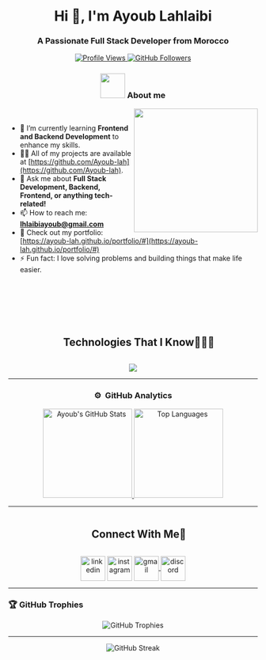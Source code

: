 <h1 align="center">Hi 👋, I'm Ayoub Lahlaibi</h1>
<h3 align="center">A Passionate Full Stack Developer from Morocco</h3>

<p align="center">
  <a href="https://github.com/Ayoub-lah">
    <img src="https://komarev.com/ghpvc/?username=ayoub-lah&label=Profile%20views&color=0e75b6&style=flat" alt="Profile Views" />
  </a>
  <a href="https://github.com/Ayoub-lah?tab=followers">
    <img src="https://img.shields.io/github/followers/Ayoub-lah?label=Followers&style=social" alt="GitHub Followers" />
  </a>
</p>

### <p align="center"> <picture><img src = "https://github.com/7oSkaaa/7oSkaaa/blob/main/Images/about_me.gif?raw=true" width = 50px></picture> About me </p>

<picture> <img align="right" src="https://github.com/7oSkaaa/7oSkaaa/blob/main/Images/Right_Side.gif?raw=true" width = 250px></picture>



<br>


- 🌱 I’m currently learning **Frontend and Backend Development** to enhance my skills.
- 👨‍💻 All of my projects are available at [https://github.com/Ayoub-lah](https://github.com/Ayoub-lah).
- 💬 Ask me about **Full Stack Development, Backend, Frontend, or anything tech-related!**
- 📫 How to reach me: **lhlaibiayoub@gmail.com**
- 📄 Check out my portfolio: [https://ayoub-lah.github.io/portfolio/#](https://ayoub-lah.github.io/portfolio/#)
- ⚡ Fun fact: I love solving problems and building things that make life easier.

<br><br>
---


 
 <div id="user-content-toc">
  <ul align="center">
    <summary><h2 style="display: inline-block">Technologies That I Know👨🏻‍💻</h2></summary>
  </ul>
</div>
<!--tech stack icons-->
<p align="center">
  <a href="https://skillicons.dev">
    <img src="https://skillicons.dev/icons?i=cpp,c,css,php,discord,postgres,figma,github,powershell,git,html,java,js,linux,kali,mysql,nextjs,nodejs,py,bootstrap,cmake,debian,react,jquery,laravel,flutter,dart,tailwind,vscode,eclipse" />
  </a>
</p>








---

### <p align="center"> ⚙️ &nbsp;GitHub Analytics </p> 

<p align="center">
  <a href="https://github.com/AVS1508">
  <img height="180em" src="https://github-readme-stats-eight-theta.vercel.app/api?username=ayoub-lah&show_icons=true&theme=algolia&include_all_commits=true&count_private=true" alt="Ayoub's GitHub Stats"  />
  <img height="180em" src="https://github-readme-stats-eight-theta.vercel.app/api/top-langs/?username=ayoub-lah&layout=compact&langs_count=8&theme=algolia" alt="Top Languages"  />
  </a>
  </p>

---

<div id="user-content-toc">
  <ul align="center">
    <summary><h2 style="display: inline-block">Connect With Me🤝</h2></summary>
  </ul>
</div>

<!--icons and links-->
<p align="center">
<a href="https://www.linkedin.com/in/ayoub-lahlaibi-ab3624312/" target="blank"><img align="center" src="https://user-images.githubusercontent.com/88904952/234979284-68c11d7f-1acc-4f0c-ac78-044e1037d7b0.png" alt="linkedin" height="50" width="50" /></a>
<a href="https://www.instagram.com/ayoub.lahlaibi/" target="blank"><img align="center" src="https://user-images.githubusercontent.com/88904952/234981169-2dd1e58f-4b7e-468c-8213-034ba62156c3.png" alt="instagram" height="50" width="50" /></a>
  

  <a href="mailto:lhlaibiayoub@gmail.com">
    <img src="https://skillicons.dev/icons?i=gmail" align="center"  alt="gmail" height="50" width="50" />
  </a>
<a href="https://discord.com/channels/1312571181508857906/1312571182276546670" target="blank"><img align="center" src="https://user-images.githubusercontent.com/88904952/234982627-019fd336-6248-453c-9b05-97c13fd1d207.png" alt="discord" height="50" width="50" /></a>
  
</p>

---

### 🏆 GitHub Trophies

<p align="center">
  <img src="https://github-profile-trophy.vercel.app/?username=ayoub-lah&theme=onedark&no-frame=true&row=1&column=7" alt="GitHub Trophies" />
</p>

---

<p align="center"> 
  <img src="https://github-readme-streak-stats.herokuapp.com/?user=ayoub-lah&theme=dark" alt="GitHub Streak" />
</p>
